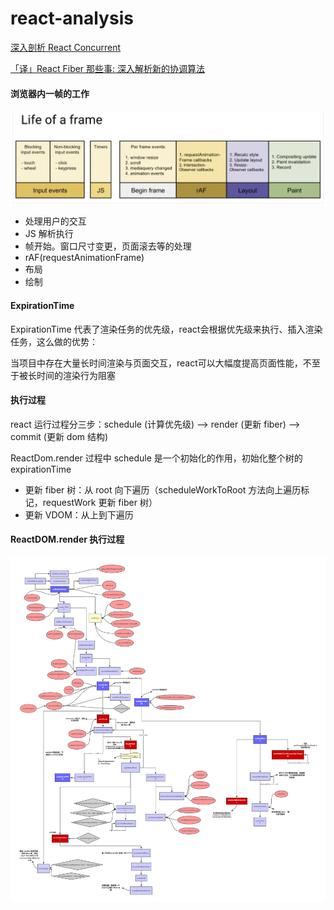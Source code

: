 # react-analysis

<a href="https://zhuanlan.zhihu.com/p/60307571">深入剖析 React Concurrent</a>

<a href="https://juejin.im/post/5c052f95e51d4523d51c8300#heading-0">「译」React Fiber 那些事: 深入解析新的协调算法</a>

#### 浏览器内一帧的工作

<img src="https://github.com/HanLess/react-analysis/blob/master/img/%E4%B8%80%E5%B8%A7.png" />

<ul>
  <li>处理用户的交互</li>

  <li>JS 解析执行</li>

  <li>帧开始。窗口尺寸变更，页面滚去等的处理</li>

  <li>rAF(requestAnimationFrame)</li>

  <li>布局</li>

  <li>绘制</li>
</ul>  

#### ExpirationTime

ExpirationTime 代表了渲染任务的优先级，react会根据优先级来执行、插入渲染任务，这么做的优势：

当项目中存在大量长时间渲染与页面交互，react可以大幅度提高页面性能，不至于被长时间的渲染行为阻塞

#### 执行过程

react 运行过程分三步：schedule (计算优先级) --> render (更新 fiber) --> commit (更新 dom 结构)

ReactDom.render 过程中 schedule 是一个初始化的作用，初始化整个树的 expirationTime

- 更新 fiber 树：从 root 向下遍历（scheduleWorkToRoot 方法向上遍历标记，requestWork 更新 fiber 树）
- 更新 VDOM：从上到下遍历

#### ReactDOM.render 执行过程

<img src="https://github.com/HanLess/react-analysis/blob/master/img/ReactDom.render%E6%89%A7%E8%A1%8C%E6%B5%81%E7%A8%8B%EF%BC%88%E4%BB%8EscheduleRootUpdate%E5%BC%80%E5%A7%8B%EF%BC%89.png" />


